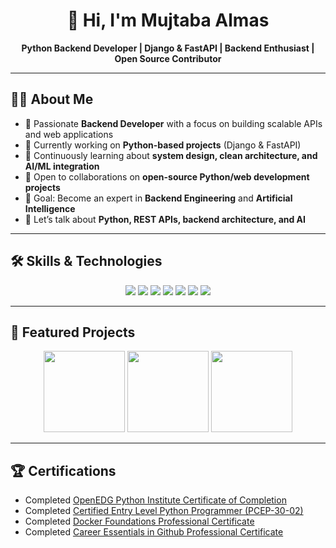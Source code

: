 <h1 align="center">👋 Hi, I'm Mujtaba Almas</h1>
<p align="center">
  <b>Python Backend Developer | Django & FastAPI | Backend Enthusiast | Open Source Contributor</b>
</p>

---

## 👨‍💻 About Me
- 💼 Passionate **Backend Developer** with a focus on building scalable APIs and web applications  
- 🔭 Currently working on **Python-based projects** (Django & FastAPI)  
- 🌱 Continuously learning about **system design, clean architecture, and AI/ML integration**  
- 👯 Open to collaborations on **open-source Python/web development projects**  
- 🎯 Goal: Become an expert in **Backend Engineering** and **Artificial Intelligence** 
- 💬 Let’s talk about **Python, REST APIs, backend architecture, and AI**  

---

## 🛠️ Skills & Technologies
<p align="center">
  <img src="https://img.shields.io/badge/Python-3776AB.svg?style=for-the-badge&logo=python&logoColor=white"/>
  <img src="https://img.shields.io/badge/Django-092E20.svg?style=for-the-badge&logo=django&logoColor=white"/>
  <img src="https://img.shields.io/badge/FastAPI-009688.svg?style=for-the-badge&logo=fastapi&logoColor=white"/>
  <img src="https://img.shields.io/badge/PostgreSQL-316192.svg?style=for-the-badge&logo=postgresql&logoColor=white"/>
  <img src="https://img.shields.io/badge/MySQL-4479A1.svg?style=for-the-badge&logo=mysql&logoColor=white"/>
  <img src="https://img.shields.io/badge/Docker-2496ED.svg?style=for-the-badge&logo=docker&logoColor=white"/>
  <img src="https://img.shields.io/badge/Git-F05032.svg?style=for-the-badge&logo=git&logoColor=white"/>
</p>

---

## 📌 Featured Projects
<p align="center">
  <a href="https://github.com/mujtabaalmas/Python-Django-API"><img src="https://github-readme-stats.vercel.app/api/pin/?username=mujtabaalmas&repo=Python-Django-API&theme=github_dark&hide_border=true" height="130"/></a>
  <a href="https://github.com/mujtabaalmas"><img src="https://github-readme-stats.vercel.app/api/pin/?username=mujtabaalmas&repo=Python-backend-fastapi&theme=github_dark&hide_border=true" height="130"/></a>
  <a href="https://github.com/mujtabaalmas"><img src="https://github-readme-stats.vercel.app/api/pin/?username=mujtabaalmas&repo=AI-TEXT-GAME-FULL_STACK&theme=github_dark&hide_border=true" height="130"/></a>

</p>

---

## 🏆 Certifications
- Completed [OpenEDG Python Institute Certificate of Completion](https://www.linkedin.com/learning/certificates/5bfaac3738269535451309a50bc8932c35e701db4877167c1669b10d4d542ccc)
- Completed [Certified Entry Level Python Programmer (PCEP-30-02)](https://www.linkedin.com/learning/certificates/ac8c13f1f3f6ba57bca3123fbbe28e3b0c5625afdf5d7a56ce9b5d14d517c7be)
- Completed [Docker Foundations Professional Certificate](https://www.linkedin.com/learning/certificates/b67ca9c7638fdaca12f3a20d2c0f3a831110eed6a8740eb8be2e784fac89312f)
- Completed [Career Essentials in Github Professional Certificate](https://www.linkedin.com/learning/certificates/7de74fbe2ed3763daf5408b44f4d083ab7170023ff1bdcb835db964dafe54ef8?lipi=urn%3Ali%3Apage%3Ad_flagship3_profile_view_base_certifications_details%3BEEyPo2jgQeili4G2grC6qQ%3D%3D)

